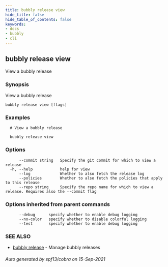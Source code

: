 ```yaml
---
title: bubbly release view
hide_title: false
hide_table_of_contents: false
keywords:
- docs
- bubbly
- cli
---
```

## bubbly release view

View a bubbly release

### Synopsis

View a bubbly release



```
bubbly release view [flags]
```

### Examples

```
  # View a bubbly release
  
  bubbly release view
```

### Options

```
      --commit string   Specify the git commit for which to view a release
  -h, --help            help for view
      --log             Whether to also fetch the release log
      --policies        Whether to also fetch the policies that apply to this release
      --repo string     Specify the repo name for which to view a release. Requires also the --commit flag
```

### Options inherited from parent commands

```
      --debug      specify whether to enable debug logging
      --no-color   specify whether to disable colorful logging
      --test       specify whether to enable debug logging
```

### SEE ALSO

* [bubbly release](bubbly_release.md)	 - Manage bubbly releases

###### Auto generated by spf13/cobra on 15-Sep-2021
